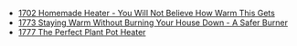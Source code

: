 - [1702 Homemade Heater - You Will Not Believe How Warm This Gets](https://youtu.be/JGVZVCU8FGE)
- [1773 Staying Warm Without Burning Your House Down - A Safer Burner](https://youtu.be/_212f25jcKQ)
- [1777 The Perfect Plant Pot Heater](https://youtu.be/HIZ_ByGv7CQ)
